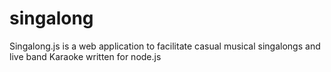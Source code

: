 singalong
=========

Singalong.js is a web application to facilitate casual musical singalongs and live band Karaoke written for node.js
